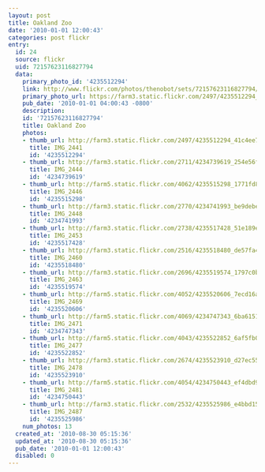 ```yaml
---
layout: post
title: Oakland Zoo
date: '2010-01-01 12:00:43'
categories: post flickr
entry:
  id: 24
  source: flickr
  uid: 72157623116827794
  data:
    primary_photo_id: '4235512294'
    link: http://www.flickr.com/photos/thenobot/sets/72157623116827794/
    primary_photo_url: https://farm3.static.flickr.com/2497/4235512294_41c4ee7064_m.jpg
    pub_date: '2010-01-01 04:00:43 -0800'
    description: 
    id: '72157623116827794'
    title: Oakland Zoo
    photos:
    - thumb_url: http://farm3.static.flickr.com/2497/4235512294_41c4ee7064_s.jpg
      title: IMG_2441
      id: '4235512294'
    - thumb_url: http://farm3.static.flickr.com/2711/4234739619_254e56f160_s.jpg
      title: IMG_2444
      id: '4234739619'
    - thumb_url: http://farm5.static.flickr.com/4062/4235515298_1771fd8595_s.jpg
      title: IMG_2446
      id: '4235515298'
    - thumb_url: http://farm3.static.flickr.com/2770/4234741993_be9debe54b_s.jpg
      title: IMG_2448
      id: '4234741993'
    - thumb_url: http://farm3.static.flickr.com/2738/4235517428_51e189e563_s.jpg
      title: IMG_2453
      id: '4235517428'
    - thumb_url: http://farm3.static.flickr.com/2516/4235518480_de57fa47e8_s.jpg
      title: IMG_2460
      id: '4235518480'
    - thumb_url: http://farm3.static.flickr.com/2696/4235519574_1797c0b03e_s.jpg
      title: IMG_2463
      id: '4235519574'
    - thumb_url: http://farm5.static.flickr.com/4052/4235520606_7ecd16a307_s.jpg
      title: IMG_2469
      id: '4235520606'
    - thumb_url: http://farm5.static.flickr.com/4069/4234747343_6ba6151be0_s.jpg
      title: IMG_2471
      id: '4234747343'
    - thumb_url: http://farm5.static.flickr.com/4043/4235522852_6af5fb0d8b_s.jpg
      title: IMG_2477
      id: '4235522852'
    - thumb_url: http://farm3.static.flickr.com/2674/4235523910_d27ec55a09_s.jpg
      title: IMG_2478
      id: '4235523910'
    - thumb_url: http://farm5.static.flickr.com/4054/4234750443_ef4dbd9816_s.jpg
      title: IMG_2481
      id: '4234750443'
    - thumb_url: http://farm3.static.flickr.com/2532/4235525986_e4bbd15ab3_s.jpg
      title: IMG_2487
      id: '4235525986'
    num_photos: 13
  created_at: '2010-08-30 05:15:36'
  updated_at: '2010-08-30 05:15:36'
  pub_date: '2010-01-01 12:00:43'
  disabled: 0
---
```

